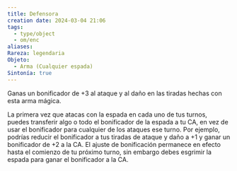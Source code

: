 ```yaml
---
title: Defensora
creation date: 2024-03-04 21:06
tags:
  - type/object
  - om/enc
aliases: 
Rareza: legendaria
Objeto:
  - Arma (Cualquier espada)
Sintonía: true
---
```

Ganas un bonificador de +3 al ataque y al daño en las tiradas hechas con esta arma mágica.

La primera vez que atacas con la espada en cada uno de tus turnos, puedes transferir algo o todo el bonificador de la espada a tu CA, en vez de usar el bonificador para cualquier de los ataques ese turno. Por ejemplo, podrías reducir el bonificador a tus tiradas de ataque y daño a +1 y ganar un bonificador de +2 a la CA. El ajuste de bonificación permanece en efecto hasta el comienzo de tu próximo turno, sin embargo debes esgrimir la espada para ganar el bonificador a la CA.